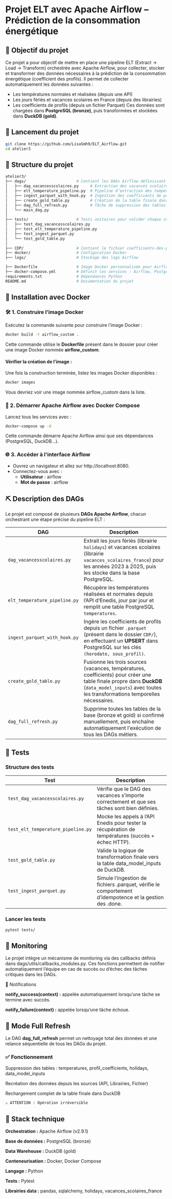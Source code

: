 # Projet ELT avec Apache Airflow – Prédiction de la consommation énergétique

## 🎯 Objectif du projet
Ce projet a pour objectif de mettre en place une pipeline ELT (Extract → Load → Transform)  orchestrée avec Apache Airflow, pour collecter, stocker et transformer des données nécessaires à la prédiction de la consommation énergétique (coefficient des profils).
Il permet de collecter automatiquement les données suivantes :
- Les températures normales et réalisées (depuis une API)
- Les jours fériés et vacances scolaires en France (depuis des librairies)
- Les coefficients de profils (depuis un fichier Parquet)
Ces données sont chargées dans **PostgreSQL (bronze)**, puis transformées et stockées dans **DuckDB (gold)**.

## 🚀 Lancement du projet
```bash
git clone https://github.com/LisaSmh9/ELT_Airflow.git
cd atelier3
```
## 🧩 Structure du projet
```bash
atelier3/
├── dags/                      # Contient les DAGs Airflow définissant les étapes du pipeline
│   ├── dag_vacancesscolaires.py     # Extraction des vacances scolaires et jours fériés
│   ├── elt_temperature_pipeline.py  # Pipeline d’extraction des températures
│   ├── ingest_parquet_with_hook.py  # Ingestion des coefficients de profils (parquet)
│   ├── create_gold_table.py         # Création de la table finale dans DuckDB (gold)
│   ├── dag_full_refresh.py          # Tâche de suppression des tables (full refresh)
│   └── main_dag.py                  
│
├── tests/                     # Tests unitaires pour valider chaque composant du pipeline
│   ├── test_dag_vacancesscolaires.py
│   ├── test_elt_temperature_pipeline.py
│   ├── test_ingest_parquet.py
│   └── test_gold_table.py
│
├── CDP/                       # Contient le fichier coefficients-des-profils.parquet
├── docker/                    # Configuration Docker 
├── logs/                      # Stockage des logs Airflow

├── Dockerfile                 # Image Docker personnalisée pour Airflow
├── docker-compose.yml         # Définit les services : Airflow, PostgreSQL, DuckDB...
requirements.txt               # Dépendances Python
README.md                      # Documentation du projet 
```

## 🐳 Installation avec Docker


### 🛠️ 1. Construire l’image Docker
Exécutez la commande suivante pour construire l’image Docker :
```bash
docker build -t airflow_custom .
```
Cette commande utilise le **Dockerfile** présent dans le dossier pour créer une image Docker nommée **airflow_custom**.

#### Vérifier la création de l’image :
Une fois la construction terminée, listez les images Docker disponibles :
```bash
docker images
```
Vous devriez voir une image nommée airflow_custom dans la liste.

### 🚀 2. Démarrer Apache Airflow avec Docker Compose
Lancez tous les services avec :
```bash
docker-compose up -d
```
Cette commande démarre Apache Airflow ainsi que ses dépendances (PostgreSQL, DuckDB...).

### 🌐 3. Accéder à l'interface Airflow
- Ouvrez un navigateur et allez sur http://localhost:8080.
- Connectez-vous avec :
     - **Utilisateur** : airflow
     - **Mot de passe** : airflow

## ⛏️ Description des DAGs
Le projet est composé de plusieurs **DAGs Apache Airflow**, chacun orchestrant une étape précise du pipeline ELT :

| DAG | Description |
|-----|-------------|
| `dag_vacancesscolaires.py` | Extrait les jours fériés (librairie `holidays`) et vacances scolaires (librairie `vacances_scolaires_france`) pour les années 2023 à 2025, puis les stocke dans la base PostgreSQL. |
| `elt_temperature_pipeline.py` | Récupère les températures réalisées et normales depuis l’API d’Enedis, jour par jour et remplit une table PostgreSQL `temperatures`. |
| `ingest_parquet_with_hook.py` | Ingère les coefficients de profils depuis un fichier `.parquet` (présent dans le dossier `CDP/`), en effectuant un **UPSERT** dans PostgreSQL sur les clés `(horodate, sous_profil)`. |
| `create_gold_table.py` | Fusionne les trois sources (vacances, températures, coefficients) pour créer une table finale propre dans **DuckDB** (`data_model_inputs`) avec toutes les transformations temporelles nécessaires. |
| `dag_full_refresh.py` | Supprime toutes les tables de la base (bronze et gold) si confirmé manuellement, puis enchaîne automatiquement l'exécution de tous les DAGs métiers. |

## 🧪 Tests
### Structure des tests

| Test | Description |
|-----|-------------|
| `test_dag_vacancesscolaires.py` | Vérifie que le DAG des vacances s’importe correctement et que ses tâches sont bien définies. |
| `test_elt_temperature_pipeline.py` | Mocke les appels à l’API Enedis pour tester la récupération de températures (succès + échec HTTP). |
| `test_gold_table.py` | Valide la logique de transformation finale vers la table data_model_inputs de DuckDB. |
| `test_ingest_parquet.py` | Simule l’ingestion de fichiers .parquet, vérifie le comportement d’idempotence et la gestion des .done. |

### Lancer les tests
```bash
pytest tests/
```

## 🧯 Monitoring

Le projet intègre un mécanisme de monitoring via des callbacks définis dans dags/utils/callbacks_modules.py.
Ces fonctions permettent de notifier automatiquement l’équipe en cas de succès ou d’échec des tâches critiques dans les DAGs.

🔔 Notifications

**notify_success(context) :** appelée automatiquement lorsqu’une tâche se termine avec succès.

**notify_failure(context) :** appelée lorsqu’une tâche échoue.

## 🔁 Mode Full Refresh

Le DAG **dag_full_refresh** permet un nettoyage total des données et une relance séquentielle de tous les DAGs du projet.

### ✅ Fonctionnement

Suppression des tables : temperatures, profil_coefficients, holidays, data_model_inputs

Recréation des données depuis les sources (API, Librairies, Fichier)

Rechargement complet de la table finale dans DuckDB
```bash
⚠️ ATTENTION : Opération irréversible
```


## 🧰 Stack technique

**Orchestration :** Apache Airflow (v2.9.1)

**Base de données :** PostgreSQL (bronze)

**Data Warehouse :** DuckDB (gold)

**Conteneurisation :** Docker, Docker Compose

**Langage :** Python

**Tests :** Pytest

**Librairies data :** pandas, sqlalchemy, holidays, vacances_scolaires_france


